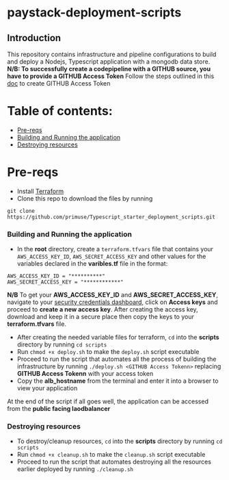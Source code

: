 # paystack-deployment-scripts

## Introduction
This repository contains infrastructure and pipeline configurations to build and deploy a Nodejs, Typescript application with a mongodb data store.
**N/B: To successfully create a codepipeline with a GITHUB source, you have to provide a GITHUB Access Token**
Follow the steps outlined in this [doc](https://docs.aws.amazon.com/codepipeline/latest/userguide/GitHub-create-personal-token-CLI.html) to create GITHUB Access Token

# Table of contents:

- [Pre-reqs](#pre-reqs)
- [Building and Running the application](#building-and-running-the-application)
- [Destroying resources](#destroying-resources)

# Pre-reqs
- Install [Terraform](https://www.terraform.io/)
- Clone this repo to download the files by running 
```
git clone https://github.com/primuse/Typescript_starter_deployment_scripts.git
```

### Building and Running the application 
- In the **root** directory, create a `terraform.tfvars` file that contains your `AWS_ACCESS_KEY_ID`, `AWS_SECRET_ACCESS_KEY` and other values for the variables declared in the **varibles.tf** file in the format:

```
AWS_ACCESS_KEY_ID = "**********"
AWS_SECRET_ACCESS_KEY = "************"
```

**N/B** To get your **AWS_ACCESS_KEY_ID** and **AWS_SECRET_ACCESS_KEY**, navigate to your [security credentials dashboard](https://console.aws.amazon.com/iam/home?region=us-east-1#/security_credentials), click on **Access keys** and proceed to **create a new access key**. After creating the access key, download and keep it in a secure place then copy the keys to your **terraform.tfvars** file.
- After creating the needed variable files for terraform, `cd` into the **scripts** directory by running `cd scripts`
- Run `chmod +x deploy.sh` to make the `deploy.sh` script executable
- Proceed to run the script that automates all the process of building the infrastructure by running `./deploy.sh <GITHUB Access Tokenn>` replacing **GITHUB Access Tokenn** with your access token
- Copy the **alb_hostname** from the terminal and enter it into a browser to view your application

At the end of the script if all goes well, the application can be accessed from the **public facing laodbalancer**


### Destroying resources
- To destroy/cleanup resources, `cd` into the **scripts** directory by running `cd scripts`
- Run `chmod +x cleanup.sh` to make the `cleanup.sh` script executable
- Proceed to run the script that automates destroying all the resources earlier deployed by running `./cleanup.sh`




